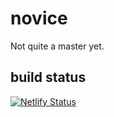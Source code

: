 # novice

Not quite a master yet.

## build status

[![Netlify Status](https://api.netlify.com/api/v1/badges/88f16ffb-013d-42a5-a2c4-e59783b89d42/deploy-status)](https://app.netlify.com/sites/competent-lichterman-568f74/deploys)
